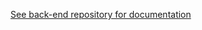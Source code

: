 [See back-end repository for documentation](https://github.com/jkcswd/Investment-Dashboard-backend)
